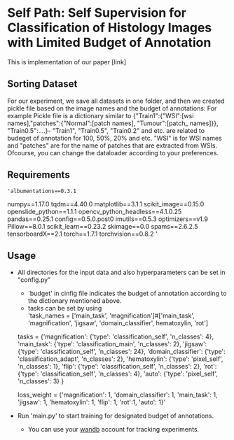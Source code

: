 # Self Path: Self Supervision for Classification of Histology Images with Limited Budget of Annotation
This is implementation of our paper [link]

## Sorting Dataset
For our experiment, we save all datasets in one folder, and then we created pickle file based on the image names and the budget of annotations: For example
Pickle file is a dictionary similar to {"Train1":{"WSI":[wsi names],"patches":{"Normal":[patch names], "Tumour":[patch_ names]}},
    "Train0.5":....}- "Train1", "Train0.5", "Train0.2" and etc. are related to budeget of annotation for 100, 50%, 20% and etc. "WSI" is for WSI names and "patches" are for the name of patches that are extracted from WSIs. Ofcourse, you can change the dataloader according to your preferences.
## Requirements    
    'albumentations==0.3.1
numpy==1.17.0
tqdm==4.40.0
matplotlib==3.1.1
scikit_image==0.15.0
openslide_python==1.1.1
opencv_python_headless==4.1.0.25
pandas==0.25.1
config==0.5.0.post0
imutils==0.5.3
optimizers==v1.9
Pillow==8.0.1
scikit_learn==0.23.2
skimage==0.0
spams==2.6.2.5
tensorboardX==2.1
torch==1.7.1
torchvision==0.8.2
'
## Usage
- All directories for the input data and also hyperparameters can be set in "config.py"
    - 'budget' in cinfig file indicates the budget of annotation according to the dictionary mentioned above.
    - tasks can be set by using     
    'task_names = ['main_task', 'magnification']#['main_task', 'magnification', 'jigsaw', 'domain_classifier', hematoxylin, 'rot']
    
     tasks = {'magnification': {'type': 'classification_self', 'n_classes': 4},
             'main_task': {'type': 'classification_main', 'n_classes': 2},
             'jigsaw': {'type': 'classification_self', 'n_classes': 24},
             'domain_classifier': {'type': 'classification_adapt', 'n_classes': 2},
             'hematoxylin': {'type': 'pixel_self', 'n_classes': 1},
             'flip': {'type': 'classification_self', 'n_classes': 2},
             'rot': {'type': 'classification_self', 'n_classes': 4},
             'auto': {'type': 'pixel_self', 'n_classes': 3}
             }
             
    loss_weight = {'magnification': 1, 'domain_classifier': 1,
                   'main_task': 1, 'jigsaw': 1, 'hematoxylin': 1,
                   'flip': 1, 'rot':1, 'auto': 1}'
- Run 'main.py' to start training for designated budget of annotations.
    - You can use your [wandb](https://www.wandb.com) account for tracking experiments.
    
